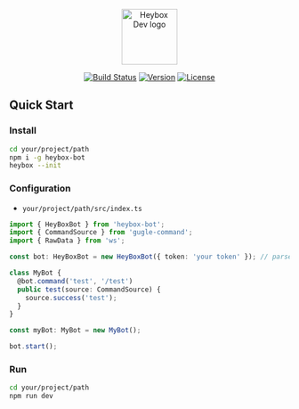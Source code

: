 <p align="center"><a href="https://www.heybox.dev" target="_blank" rel="noopener noreferrer"><img width="100" src="https://www.heybox.dev/icon.svg" alt="Heybox Dev logo"></a></p>

<p align="center">
  <a href="https://github.com/heybox-dev/heybox-bot/actions/workflows/node.ci.yml"><img src="https://github.com/heybox-dev/heybox-bot/actions/workflows/node.ci.yml/badge.svg" alt="Build Status"></a>
  <a href="https://www.npmjs.com/package/heybox-bot"><img src="https://img.shields.io/npm/v/heybox-bot.svg?sanitize=true" alt="Version"></a>
  <a href="https://www.npmjs.com/package/heybox-bot"><img src="https://img.shields.io/npm/l/heybox-bot.svg?sanitize=true" alt="License"></a>
</p>

## Quick Start

### Install

```bash
cd your/project/path
npm i -g heybox-bot
heybox --init
```

### Configuration

* `your/project/path/src/index.ts`

```typescript
import { HeyBoxBot } from 'heybox-bot';
import { CommandSource } from 'gugle-command';
import { RawData } from 'ws';

const bot: HeyBoxBot = new HeyBoxBot({ token: 'your token' }); // parse your bot token

class MyBot {
  @bot.command('test', '/test')
  public test(source: CommandSource) {
    source.success('test');
  }
}

const myBot: MyBot = new MyBot();

bot.start();
```

### Run

```bash
cd your/project/path
npm run dev
```
